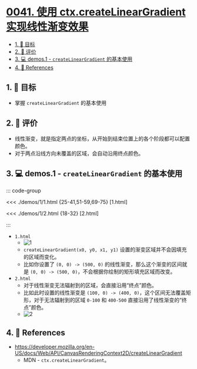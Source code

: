 # [0041. 使用 ctx.createLinearGradient 实现线性渐变效果](https://github.com/Tdahuyou/TNotes.canvas/tree/main/notes/0041.%20%E4%BD%BF%E7%94%A8%20ctx.createLinearGradient%20%E5%AE%9E%E7%8E%B0%E7%BA%BF%E6%80%A7%E6%B8%90%E5%8F%98%E6%95%88%E6%9E%9C)

<!-- region:toc -->

- [1. 🎯 目标](#1--目标)
- [2. 🫧 评价](#2--评价)
- [3. 💻 demos.1 - `createLinearGradient` 的基本使用](#3--demos1---createlineargradient-的基本使用)
- [4. 🔗 References](#4--references)

<!-- endregion:toc -->

## 1. 🎯 目标

- 掌握 `createLinearGradient` 的基本使用

## 2. 🫧 评价

- 线性渐变，就是指定两点的坐标，从开始到结束位置上的各个阶段都可以配置颜色。
- 对于两点沿线方向未覆盖的区域，会自动沿用终点颜色。

## 3. 💻 demos.1 - `createLinearGradient` 的基本使用

::: code-group

<<< ./demos/1/1.html {25-41,51-59,69-75} [1.html]

<<< ./demos/1/2.html {18-32} [2.html]

:::

- `1.html`
  - ![1](https://cdn.jsdelivr.net/gh/Tdahuyou/imgs@main/2024-10-04-11-59-28.png)
  - `createLinearGradient(x0, y0, x1, y1)` 设置的渐变区域并不会因填充的区域而变化。
  - 比如你设置了 `(0, 0) -> (500, 0)` 的线性渐变，那么这个渐变的区间就是 `(0, 0) -> (500, 0)`，不会根据你绘制的矩形填充区域而改变。
- `2.html`
  - 对于线性渐变无法辐射到的区域，会直接沿用“终点”颜色。
  - 比如此时设置的线性渐变是 `(100, 0) -> (400, 0)`，这个区间无法覆盖矩形，对于无法辐射到的区域 `0-100` 和 `400-500` 直接沿用了线性渐变的“终点”颜色。
  - ![2](https://cdn.jsdelivr.net/gh/Tdahuyou/imgs@main/2024-10-04-11-59-37.png)

## 4. 🔗 References

- https://developer.mozilla.org/en-US/docs/Web/API/CanvasRenderingContext2D/createLinearGradient
  - MDN - `ctx.createLinearGradient`。
